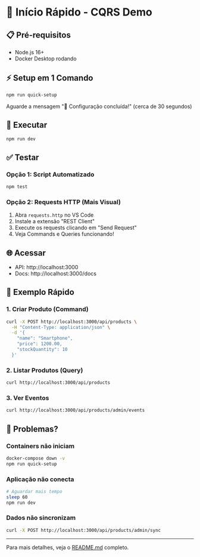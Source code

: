 # 🚀 Início Rápido - CQRS Demo

## 📋 Pré-requisitos
- Node.js 16+
- Docker Desktop rodando

## ⚡ Setup em 1 Comando

```bash
npm run quick-setup
```

Aguarde a mensagem "🎉 Configuração concluída!" (cerca de 30 segundos)

## 🏃 Executar

```bash
npm run dev
```

## ✅ Testar

### Opção 1: Script Automatizado
```bash
npm test
```

### Opção 2: Requests HTTP (Mais Visual)
1. Abra `requests.http` no VS Code
2. Instale a extensão "REST Client"
3. Execute os requests clicando em "Send Request"
4. Veja Commands e Queries funcionando!

## 🌐 Acessar

- API: http://localhost:3000
- Docs: http://localhost:3000/docs

## 🎯 Exemplo Rápido

### 1. Criar Produto (Command)
```bash
curl -X POST http://localhost:3000/api/products \
  -H "Content-Type: application/json" \
  -d '{
    "name": "Smartphone",
    "price": 1200.00,
    "stockQuantity": 10
  }'
```

### 2. Listar Produtos (Query)
```bash
curl http://localhost:3000/api/products
```

### 3. Ver Eventos
```bash
curl http://localhost:3000/api/products/admin/events
```

## 🔧 Problemas?

### Containers não iniciam
```bash
docker-compose down -v
npm run quick-setup
```

### Aplicação não conecta
```bash
# Aguardar mais tempo
sleep 60
npm run dev
```

### Dados não sincronizam
```bash
curl -X POST http://localhost:3000/api/products/admin/sync
```

---

Para mais detalhes, veja o [README.md](README.md) completo. 